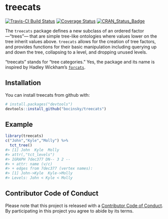 
<!-- README.md is generated from README.Rmd. Please edit that file -->

# treecats

[![Travis-CI Build
Status](https://travis-ci.org/bocinsky/treecats.svg?branch=master)](https://travis-ci.org/bocinsky/treecats)
[![Coverage
Status](https://img.shields.io/codecov/c/github/bocinsky/treecats/master.svg)](https://codecov.io/github/bocinsky/treecats?branch=master)
[![CRAN\_Status\_Badge](http://www.r-pkg.org/badges/version/treecats)](https://cran.r-project.org/package=treecats)

The `treecats` package defines a new subclass of an ordered
factor—“trees”— that are simple tree-like ontologies where values
lower on the tree inherit values above. `treecats` allows for the
creation of tree factors, and provides functions for their basic
manipulation including querying up and down the tree, collapsing to a
level, and dropping unused levels.

“treecats” stands for “tree categories.” Yes, the package and its name
is inspired by Hadley Wickham’s
[`forcats`](http://forcats.tidyverse.org/).

## Installation

You can install treecats from github with:

``` r
# install.packages("devtools")
devtools::install_github("bocinsky/treecats")
```

## Example

``` r
library(treecats)
c("John","Kyle","Molly") %>%
  tct_tree()
#> [1] John  Kyle  Molly
#> attr(,"tct_levels")
#> IGRAPH 7dec377 DN-- 3 2 -- 
#> + attr: name (v/c)
#> + edges from 7dec377 (vertex names):
#> [1] John->Kyle  Kyle->Molly
#> Levels: John < Kyle < Molly
```

## Contributor Code of Conduct

Please note that this project is released with a [Contributor Code of
Conduct](CONDUCT.md). By participating in this project you agree to
abide by its terms.
